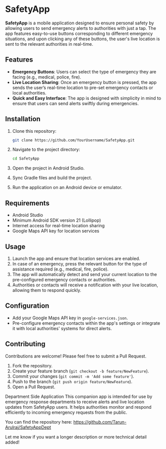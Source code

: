 # SafetyApp

**SafetyApp** is a mobile application designed to ensure personal safety by allowing users to send emergency alerts to authorities with just a tap. The app features easy-to-use buttons corresponding to different emergency situations, and upon clicking any of these buttons, the user's live location is sent to the relevant authorities in real-time.

## Features

- **Emergency Buttons**: Users can select the type of emergency they are facing (e.g., medical, police, fire).
- **Live Location Sharing**: Once an emergency button is pressed, the app sends the user’s real-time location to pre-set emergency contacts or local authorities.
- **Quick and Easy Interface**: The app is designed with simplicity in mind to ensure that users can send alerts swiftly during emergencies.

## Installation

1. Clone this repository:
    ```bash
    git clone https://github.com/YourUsername/SafetyApp.git
    ```
2. Navigate to the project directory:
    ```bash
    cd SafetyApp
    ```
3. Open the project in Android Studio.

4. Sync Gradle files and build the project.

5. Run the application on an Android device or emulator.

## Requirements

- Android Studio
- Minimum Android SDK version 21 (Lollipop)
- Internet access for real-time location sharing
- Google Maps API key for location services

## Usage

1. Launch the app and ensure that location services are enabled.
2. In case of an emergency, press the relevant button for the type of assistance required (e.g., medical, fire, police).
3. The app will automatically detect and send your current location to the pre-configured emergency contacts or authorities.
4. Authorities or contacts will receive a notification with your live location, allowing them to respond quickly.

## Configuration

- Add your Google Maps API key in `google-services.json`.
- Pre-configure emergency contacts within the app's settings or integrate it with local authorities' systems for direct alerts.

## Contributing

Contributions are welcome! Please feel free to submit a Pull Request.

1. Fork the repository.
2. Create your feature branch (`git checkout -b feature/NewFeature`).
3. Commit your changes (`git commit -m 'Add some feature'`).
4. Push to the branch (`git push origin feature/NewFeature`).
5. Open a Pull Request.

Department Side Application
This companion app is intended for use by emergency response departments to receive alerts and live location updates from SafetyApp users. It helps authorities monitor and respond efficiently to incoming emergency requests from the public.

You can find the repository here: https://github.com/Tarun-Arulraj/SafetyAppDept

Let me know if you want a longer description or more technical detail added!
